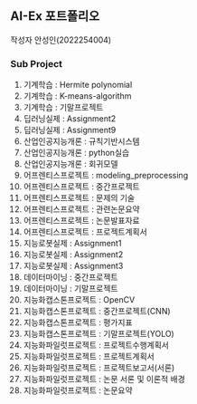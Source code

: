 ## AI-Ex 포트폴리오
작성자 안성인(2022254004)

### Sub Project
1. 기계학습 : Hermite polynomial
2. 기계학습 : K-means-algorithm
3. 기계학습 : 기말프로젝트
4. 딥러닝실제 : Assignment2
5. 딥러닝실제 : Assignment9
6. 산업인공지능개론 : 규칙기반시스템
7. 산업인공지능개론 : python실습
8. 산업인공지능개론 : 회귀모델
9. 어프렌티스프로젝트 : modeling_preprocessing
10. 어프렌티스프로젝트 : 중간프로젝트
11. 어프렌티스프로젝트 : 문제의 기술
12. 어프렌티스프로젝트 : 관련논문요약
13. 어프렌티스프로젝트 : 논문발표자료
14. 어프렌티스프로젝트 : 프로젝트계획서
15. 지능로봇실제 : Assignment1
16. 지능로봇실제 : Assignment2
17. 지능로봇실제 : Assignment3
18. 데이터마이닝 : 중간프로젝트
19. 데이터마이닝 : 기말프로젝트
20. 지능화캡스톤프로젝트 : OpenCV
21. 지능화캡스톤프로젝트 : 중간프로젝트(CNN)
22. 지능화캡스톤프로젝트 : 평가지표
23. 지능화캡스톤프로젝트 : 기말프로젝트(YOLO)
24. 지능화파일럿프로젝트 : 프로젝트수행계획서
25. 지능화파일럿프로젝트 : 프로젝트계획서
26. 지능화파일럿프로젝트 : 프로젝트보고서(서론)
27. 지능화파일럿프로젝트 : 논문 서론 및 이론적 배경
28. 지능화파일럿프로젝트 : 논문요약
